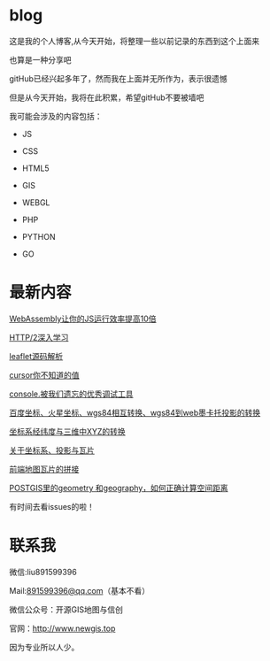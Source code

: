 # blog

这是我的个人博客,从今天开始，将整理一些以前记录的东西到这个上面来

也算是一种分享吧

gitHub已经兴起多年了，然而我在上面并无所作为，表示很遗憾

但是从今天开始，我将在此积累，希望gitHub不要被墙吧

我可能会涉及的内容包括：

* JS

* CSS

* HTML5

* GIS

* WEBGL

* PHP

* PYTHON

* GO

# 最新内容

[WebAssembly让你的JS运行效率提高10倍](https://github.com/liujiusheng/blog/issues/115)

[HTTP/2深入学习](https://github.com/liujiusheng/blog/issues/87)

[leaflet源码解析](https://github.com/liujiusheng/blog/issues/3)

[cursor你不知道的值](https://github.com/liujiusheng/blog/issues/7)

[console.被我们遗忘的优秀调试工具](https://github.com/liujiusheng/blog/issues/15)

[百度坐标、火星坐标、wgs84相互转换、wgs84到web墨卡托投影的转换](https://github.com/liujiusheng/blog/issues/36)

[坐标系经纬度与三维中XYZ的转换](https://github.com/liujiusheng/blog/issues/138)

[关于坐标系、投影与瓦片](https://github.com/liujiusheng/blog/issues/178)

[前端地图瓦片的拼接](https://github.com/liujiusheng/blog/issues/54)

[POSTGIS里的geometry 和geography，如何正确计算空间距离](https://github.com/liujiusheng/blog/issues/197)

有时间去看issues的啦！

# 联系我

微信:liu891599396

Mail:891599396@qq.com（基本不看）

微信公众号：开源GIS地图与信创

官网：http://www.newgis.top


因为专业所以人少。

